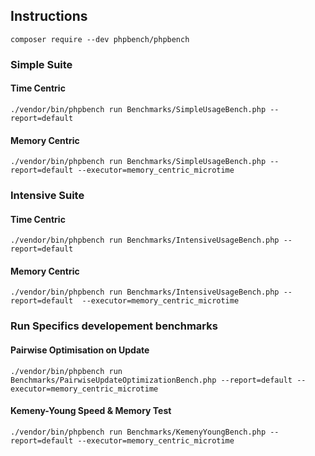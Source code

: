 ## Instructions

``` composer require --dev phpbench/phpbench ```

### Simple Suite
#### Time Centric
``` ./vendor/bin/phpbench run Benchmarks/SimpleUsageBench.php --report=default ```
#### Memory Centric
``` ./vendor/bin/phpbench run Benchmarks/SimpleUsageBench.php --report=default --executor=memory_centric_microtime ```


### Intensive Suite
#### Time Centric
``` ./vendor/bin/phpbench run Benchmarks/IntensiveUsageBench.php --report=default ```
#### Memory Centric
``` ./vendor/bin/phpbench run Benchmarks/IntensiveUsageBench.php --report=default  --executor=memory_centric_microtime ```


### Run Specifics developement benchmarks

#### Pairwise Optimisation on Update

``` ./vendor/bin/phpbench run Benchmarks/PairwiseUpdateOptimizationBench.php --report=default --executor=memory_centric_microtime ```

#### Kemeny-Young Speed & Memory Test

``` ./vendor/bin/phpbench run Benchmarks/KemenyYoungBench.php --report=default --executor=memory_centric_microtime ```